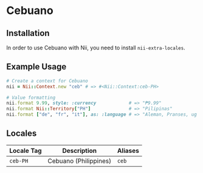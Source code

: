 <!-- This file has been generated. Source: languages/_template.md.erb -->

# Cebuano

## Installation

In order to use Cebuano with Nii, you need to install `nii-extra-locales`.

## Example Usage

``` ruby
# Create a context for Cebuano
nii = Nii::Context.new "ceb" # => #<Nii::Context:ceb-PH>

# Value formatting
nii.format 9.99, style: :currency            # => "₱9.99"
nii.format Nii::Territory["PH"]              # => "Pilipinas"
nii.format ["de", "fr", "it"], as: :language # => "Aleman, Pranses, ug Italiano"
```


## Locales

<table>
  <thead>
    <tr>
      <th>Locale Tag</th>
      <th>Description</th>
      <th>Aliases</th>
    </tr>
  </thead>
  <tbody>
    <tr>
      <td><code>ceb-PH</code></td>
      <td>Cebuano (Philippines)</td>
      <td><code>ceb</code></td>
    </tr>
  </tbody>
</table>

